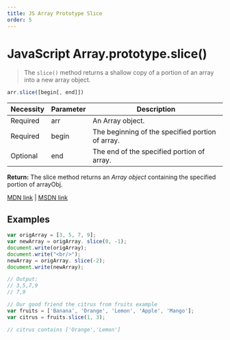 ```yaml
---
title: JS Array Prototype Slice
order: 5
---
```

# JavaScript Array.prototype.slice()

> The `slice()` method returns a shallow copy of a portion of an array into a new array object.

```javascript
arr.slice([begin[, end]])
```

Necessity | Parameter | Description
--------- | --------- | ------------------------------------------------
Required  | arr       | An Array object.
Required  | begin     | The beginning of the specified portion of array.
Optional  | end       | The end of the specified portion of array.

**Return:** The slice method returns an _Array object_ containing the specified portion of arrayObj.

[MDN link](https://developer.mozilla.org/en-US/docs/Web/JavaScript/Reference/Global_Objects/Array/slice) | [MSDN link](https://msdn.microsoft.com/library/tkcsy6fe%28v=vs.94%29.aspx?f=255&MSPPError=-2147217396)

## Examples

```javascript
var origArray = [3, 5, 7, 9];
var newArray = origArray. slice(0, -1);
document.write(origArray);
document.write("<br/>");
newArray = origArray. slice(-2);
document.write(newArray);

// Output:
// 3,5,7,9
// 7,9
```

```javascript
// Our good friend the citrus from fruits example
var fruits = ['Banana', 'Orange', 'Lemon', 'Apple', 'Mango'];
var citrus = fruits.slice(1, 3);

// citrus contains ['Orange','Lemon']
```
